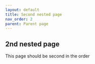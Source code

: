 ```yaml
---
layout: default
title: Second nested page
nav_order: 2
parent: Parent page
---
```


## 2nd nested page

This page should be second in the order